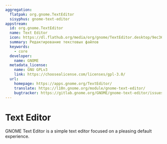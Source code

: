 ```yaml
---
aggregation:
  flatpak: org.gnome.TextEditor
  sisyphus: gnome-text-editor
appstream:
  id: org.gnome.TextEditor
  name: Text Editor
  icon: https://dl.flathub.org/media/org/gnome/TextEditor.desktop/9ec363285df05d78910df11dd389e142/icons/128x128/org.gnome.TextEditor.desktop.png
  summary: Редактирование текстовых файлов
  keywords:
    - core
  developer:
    name: GNOME
  metadata_license:
    name: GNU GPLv3
    link: https://choosealicense.com/licenses/gpl-3.0/
  url:
    homepage: https://apps.gnome.org/TextEditor/
    translate: https://l10n.gnome.org/module/gnome-text-editor/
    bugtracker: https://gitlab.gnome.org/GNOME/gnome-text-editor/issues
---
```


# Text Editor

GNOME Text Editor is a simple text editor focused on a pleasing default experience.

<!--@include: @en/apps/_parts/install/content-repo.md-->
<!--@include: @en/apps/_parts/install/content-flatpak.md-->
